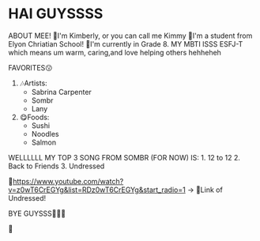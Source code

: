 <h1>HAI GUYSSSS</h1>
<p>
ABOUT MEE!
📌I'm Kimberly, or you can call me Kimmy 
🏫I'm a student from Elyon Chriatian School!
💬I'm currently in Grade 8.
MY MBTI ISSS ESFJ-T which means um warm, caring,and love helping others hehheheh

  FAVORITES😗
1. 🎶Artists:
   - Sabrina Carpenter
   - Sombr
   - Lany
2. 😋Foods:
   - Sushi
   - Noodles
   - Salmon

WELLLLLL MY TOP 3 SONG FROM SOMBR (FOR NOW) IS:
    1. 12 to 12
    2. Back to Friends
    3. Undressed

🔗https://www.youtube.com/watch?v=z0wT6CrEGYg&list=RDz0wT6CrEGYg&start_radio=1 -> 💬Link of Undressed!


BYE GUYSSS🤌🆙🫶



</p>🏫
